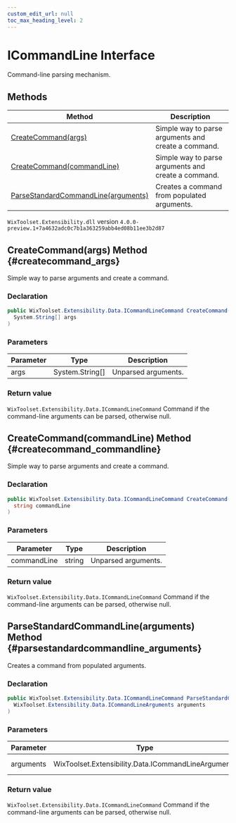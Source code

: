 ```yaml
---
custom_edit_url: null
toc_max_heading_level: 2
---
```

# ICommandLine Interface
Command-line parsing mechanism.
## Methods
| Method | Description |
| ------ | ----------- |
| [CreateCommand(args)](#createcommand_args) | Simple way to parse arguments and create a command. |
| [CreateCommand(commandLine)](#createcommand_commandline) | Simple way to parse arguments and create a command. |
| [ParseStandardCommandLine(arguments)](#parsestandardcommandline_arguments) | Creates a command from populated arguments. |
`WixToolset.Extensibility.dll` version `4.0.0-preview.1+7a4632adc0c7b1a363259abb4ed08b11ee3b2d87`
## CreateCommand(args) Method {#createcommand_args}
Simple way to parse arguments and create a command.
### Declaration
```cs
public WixToolset.Extensibility.Data.ICommandLineCommand CreateCommand(
  System.String[] args
)
```
### Parameters
| Parameter | Type | Description |
| --------- | ---- | ----------- |
| args | System.String[] | Unparsed arguments. |
### Return value
`WixToolset.Extensibility.Data.ICommandLineCommand` Command if the command-line arguments can be parsed, otherwise null.
## CreateCommand(commandLine) Method {#createcommand_commandline}
Simple way to parse arguments and create a command.
### Declaration
```cs
public WixToolset.Extensibility.Data.ICommandLineCommand CreateCommand(
  string commandLine
)
```
### Parameters
| Parameter | Type | Description |
| --------- | ---- | ----------- |
| commandLine | string | Unparsed arguments. |
### Return value
`WixToolset.Extensibility.Data.ICommandLineCommand` Command if the command-line arguments can be parsed, otherwise null.
## ParseStandardCommandLine(arguments) Method {#parsestandardcommandline_arguments}
Creates a command from populated arguments.
### Declaration
```cs
public WixToolset.Extensibility.Data.ICommandLineCommand ParseStandardCommandLine(
  WixToolset.Extensibility.Data.ICommandLineArguments arguments
)
```
### Parameters
| Parameter | Type | Description |
| --------- | ---- | ----------- |
| arguments | WixToolset.Extensibility.Data.ICommandLineArguments | Parsed arguments. |
### Return value
`WixToolset.Extensibility.Data.ICommandLineCommand` Command if the command-line arguments can be parsed, otherwise null.
